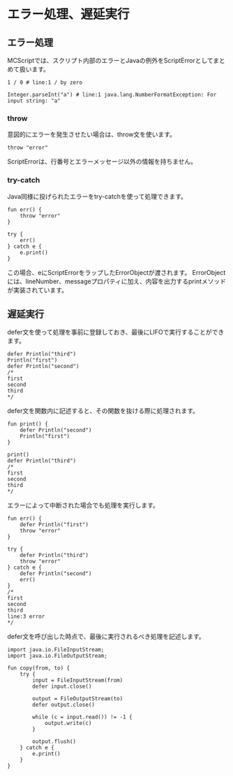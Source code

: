 # エラー処理、遅延実行

## エラー処理
MCScriptでは、スクリプト内部のエラーとJavaの例外をScriptErrorとしてまとめて扱います。
```
1 / 0 # line:1 / by zero
```
```
Integer.parseInt("a") # line:1 java.lang.NumberFormatException: For input string: "a"
```

### throw
意図的にエラーを発生させたい場合は、throw文を使います。
```
throw "error"
```
ScriptErrorは、行番号とエラーメッセージ以外の情報を持ちません。

### try-catch
Java同様に投げられたエラーをtry-catchを使って処理できます。
```
fun err() {
    throw "error"
}

try {
    err()
} catch e {
    e.print()
}
```
この場合、eにScriptErrorをラップしたErrorObjectが渡されます。
ErrorObjectには、lineNumber、messageプロパティに加え、内容を出力するprintメソッドが実装されています。
## 遅延実行
defer文を使って処理を事前に登録しておき、最後にLIFOで実行することができます。
```
defer Println("third")
Println("first")
defer Println("second")
/*
first
second
third
*/
```
defer文を関数内に記述すると、その関数を抜ける際に処理されます。
```
fun print() {
    defer Println("second")
    Println("first")
}

print()
defer Println("third")
/*
first
second
third
*/
```
エラーによって中断された場合でも処理を実行します。
```
fun err() {
    defer Println("first")
    throw "error"
}

try {
    defer Println("third")
    throw "error"
} catch e {
    defer Println("second")
    err()
}
/*
first
second
third
line:3 error
*/
```
defer文を呼び出した時点で、最後に実行されるべき処理を記述します。
```
import java.io.FileInputStream;
import java.io.FileOutputStream;

fun copy(from, to) {
    try {
        input = FileInputStream(from)
        defer input.close()

        output = FileOutputStream(to)
        defer output.close()

        while (c = input.read()) != -1 {
            output.write(c)
        }

        output.flush()
    } catch e {
        e.print()
    }
}
```